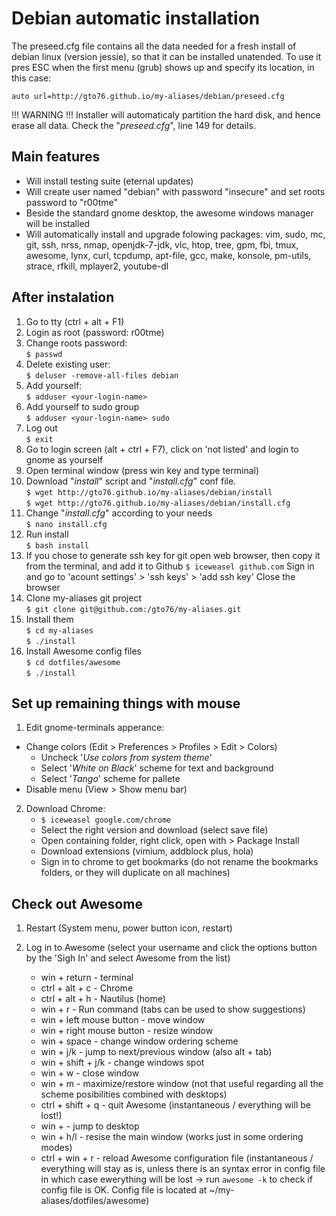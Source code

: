 Debian automatic installation
=============================

The preseed.cfg file contains all the data needed for a fresh install of debian linux (version jessie), so that it can be installed unatended. To use it pres ESC when the first menu (grub) shows up and specify its location, in this case:

`auto url=http://gto76.github.io/my-aliases/debian/preseed.cfg`

!!! WARNING !!!
Installer will automaticaly partition the hard disk, and hence erase all data. Check the "_preseed.cfg_", line 149 for details.

Main features
-------------
- Will install testing suite (eternal updates)
- Will create user named "debian" with password "insecure" and set roots password to "r00tme"
- Beside the standard gnome desktop, the awesome windows manager will be installed
- Will automatically install and upgrade folowing packages: vim, sudo, mc, git, ssh, nrss, nmap, openjdk-7-jdk, vlc, htop, tree, gpm, fbi, tmux, awesome, lynx, curl, tcpdump, apt-file, gcc, make, konsole, pm-utils, strace, rfkill, mplayer2, youtube-dl

After instalation
-----------------
1. Go to tty (ctrl + alt + F1)
2. Login as root (password: r00tme)
3. Change roots password:  
	`$ passwd`
4. Delete existing user:  
	`$ deluser -remove-all-files debian`
5. Add yourself:  
	`$ adduser <your-login-name>`
6. Add yourself to sudo group  
	`$ adduser <your-login-name> sudo`
7. Log out  
	`$ exit`
8. Go to login screen (alt + ctrl + F7), click on 'not listed' and login to gnome as yourself
9. Open terminal window (press win key and type terminal)
10. Download "_install_" script and "_install.cfg_" conf file.  
	`$ wget http://gto76.github.io/my-aliases/debian/install`  
	`$ wget http://gto76.github.io/my-aliases/debian/install.cfg`
11. Change "_install.cfg_" according to your needs  
	`$ nano install.cfg`
12. Run install  
	`$ bash install`
13. If you chose to generate ssh key for git open web browser, then copy it from the terminal, and add it to Github
	`$ iceweasel github.com`
	Sign in and go to 'acount settings' > 'ssh keys' > 'add ssh key'
	Close the browser
13. Clone my-aliases git project  
	`$ git clone git@github.com:/gto76/my-aliases.git`
14. Install them  
	`$ cd my-aliases`  
	`$ ./install`
15. Install Awesome config files  
	`$ cd dotfiles/awesome`  
	`$ ./install`

Set up remaining things with mouse
----------------------------------

1. Edit gnome-terminals apperance:
 * Change colors (Edit > Preferences > Profiles > Edit > Colors)
 	- Uncheck '_Use colors from system theme_'
 	- Select '_White on Black_' scheme for text and background
 	- Select '_Tango_' scheme for pallete
 * Disable menu (View > Show menu bar)  

2. Download Chrome:  
	- `$ iceweasel google.com/chrome`
	- Select the right version and download (select save file)
	- Open containing folder, right click, open with > Package Install
 	- Download extensions (vimium, addblock plus, hola)
 	- Sign in to chrome to get bookmarks (do not rename the bookmarks folders, or they will duplicate on all machines)

 
Check out Awesome
-----------------
1. Restart (System menu, power button icon, restart)

2. Log in to Awesome (select your username and click the options button by the 'Sigh In' and select Awesome from the list)
	* win + return - terminal
	* ctrl + alt + c - Chrome
	* ctrl + alt + h - Nautilus (home)
	* win + r - Run command (tabs can be used to show suggestions)
	* win + left mouse button - move window
	* win + right mouse button - resize window
	* win + space - change window ordering scheme
	* win + j/k - jump to next/previous window (also alt + tab)
	* win + shift + j/k - change windows spot
	* win + w - close window
	* win + m - maximize/restore window (not that useful regarding all the scheme posibilities combined with desktops)
	* ctrl + shift + q - quit Awesome (instantaneous / everything will be lost!)
	* win + <number> - jump to desktop
	* win + h/l - resise the main window (works just in some ordering modes)
	* ctrl + win + r - reload Awesome configuration file (instantaneous / everything will stay as is, unless there is an syntax error in config file in which case ewerything will be lost -> run `awesome -k` to check if config file is OK. Config file is located at ~/my-aliases/dotfiles/awesome)
	


	
